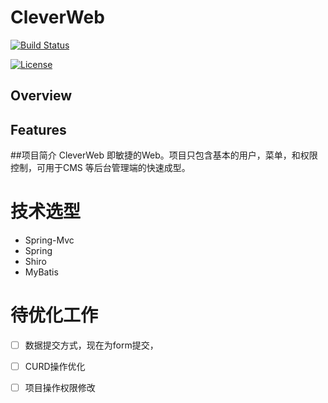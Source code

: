 # CleverWeb

[![Build Status](https://travis-ci.org/hluk/CopyQ.svg?branch=master)](https://github.com/ToQuery/CleverWeb)

[![License](https://img.shields.io/badge/license-Apache%202-4EB1BA.svg?style=flat-square)](https://www.apache.org/licenses/LICENSE-2.0.html)

## Overview
## Features

##项目简介
CleverWeb 即敏捷的Web。项目只包含基本的用户，菜单，和权限控制，可用于CMS 等后台管理端的快速成型。

# 技术选型
- Spring-Mvc
- Spring
- Shiro
- MyBatis


# 待优化工作

- [ ] 数据提交方式，现在为form提交，
- [ ] CURD操作优化
- [ ] 项目操作权限修改

